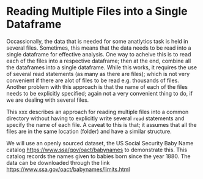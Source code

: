 # Reading Multiple Files into a Single Dataframe

Occassionally, the data that is needed for some anatlytics task is held in several files. Sometimes, this means that the data needs to be read into a single dataframe for effective analysis. One way to acheive this is to read each of the files into a respective dataframe; then at the end, combine all the dataframes into a single dataframe. While this works, it requires the use of several read statements (as many as there are files); which is not very convenient if there are alot of files to be read e.g. thousands of files. Another problem with this approach is that the name of each of the files needs to be explicitly specified; again not a very convenient thing to do, if we are dealing with several files.

This xxx describes an approach for reading multiple files into a common directory without having to explicitly write several `read` statements and specify the name of each file. A caveat to this is that; it assumes that all the files are in the same location (folder) and have a similar structure.

We will use an openly sourced dataset, the US Social Security Baby Name catalog https://www.ssa/gov/oact/babynames to demonstrate this. This catalog records the names given to babies born since the year 1880. The data can be downloaded through the link https://www.ssa.gov/oact/babynames/limits.html

